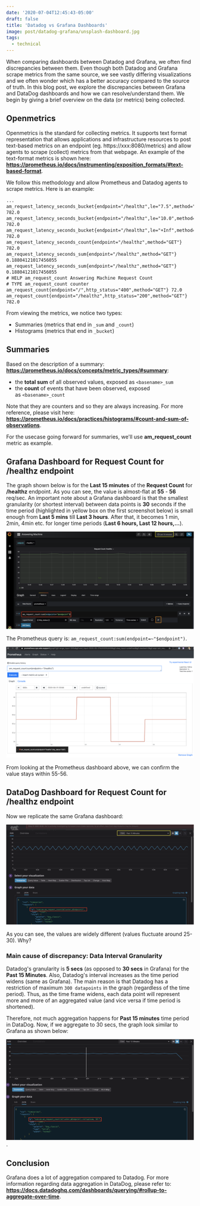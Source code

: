 ```yaml
---
date: '2020-07-04T12:45:43-05:00'
draft: false
title: 'Datadog vs Grafana Dashboards'
image: post/datadog-grafana/unsplash-dashboard.jpg
tags: 
  - technical
---
```


When comparing dashboards between Datadog and Grafana, we often find discrepancies between them. Even though both Datadog and Grafana scrape metrics from the same source, we see vastly differing visualizations and we often wonder which has a better accuracy compared to the source of truth. In this blog post, we explore the discrepancies between Grafana and DataDog dashboards and how we can resolve/understand them. We begin by giving a brief overview on the data (or metrics) being collected.

## Openmetrics

Openmetrics is the standard for collecting metrics. It supports text format representation that allows applications and infrastructure resources to post text-based metrics on an endpoint (eg. https://xxx:8080/metrics) and allow agents to scrape (collect) metrics from that webpage. An example of the text-format metrics is shown here: **https://prometheus.io/docs/instrumenting/exposition_formats/#text-based-format**.

We follow this methodology and allow Prometheus and Datadog agents to scrape metrics. Here is an example:

```console
...
am_request_latency_seconds_bucket{endpoint="/healthz",le="7.5",method="GET"} 782.0
am_request_latency_seconds_bucket{endpoint="/healthz",le="10.0",method="GET"} 782.0
am_request_latency_seconds_bucket{endpoint="/healthz",le="+Inf",method="GET"} 782.0
am_request_latency_seconds_count{endpoint="/healthz",method="GET"} 782.0
am_request_latency_seconds_sum{endpoint="/healthz",method="GET"} 0.18804121017456055
am_request_latency_seconds_sum{endpoint="/healthz",method="GET"} 0.18804121017456055
# HELP am_request_count Answering Machine Request Count
# TYPE am_request_count counter
am_request_count{endpoint="/",http_status="400",method="GET"} 72.0
am_request_count{endpoint="/healthz",http_status="200",method="GET"} 782.0
```

From viewing the metrics, we notice two types:
- Summaries (metrics that end in `_sum` and `_count`)
- Histograms (metrics that end in `_bucket`)

## Summaries

Based on the description of a summary: **https://prometheus.io/docs/concepts/metric_types/#summary**:
- the **total sum** of all observed values, exposed as `<basename>_sum`
- the **count** of events that have been observed, exposed as `<basename>_count`

Note that they are counters and so they are always increasing. For more reference, please visit here: **https://prometheus.io/docs/practices/histograms/#count-and-sum-of-observations**.

For the usecase going forward for summaries, we'll use **am_request_count** metric as example.

## Grafana Dashboard for Request Count for /healthz endpoint

The graph shown below is for the **Last 15 minutes** of the **Request Count** for **/healthz** endpoint. As you can see, the value is almost-flat at **55** - **56** req/sec.  An important note about a Grafana dashboard is that the smallest granularity (or shortest interval) between data points is **30** seconds if the time period (highlighted in yellow box on the first screenshot below) is small enough from  **Last 5 mins** till **Last 3 hours**. After that, it becomes 1 min, 2min, 4min etc. for longer time periods (**Last 6 hours, Last 12 hours,...**).

![grafana_graph](post/datadog-grafana/grafanaGraph.png) 

The Prometheus query is: `am_request_count:sum(endpoint=~"$endpoint")`. 

![Prometheus dashboard](/post/datadog-grafana/prometheusGraph.png)

From looking at the Prometheus dashboard above, we can confirm the value stays within 55-56.

## DataDog Dashboard for Request Count for /healthz endpoint

Now we replicate the same Grafana dashboard: 

![DataDog](/post/datadog-grafana/ddGraph.png)

As you can see, the values are widely different (values fluctuate around 25-30). Why?

### Main cause of discrepancy: Data Interval Granularity

Datadog's granularity is **5 secs** (as opposed to **30 secs** in Grafana) for the **Past 15 Minutes**. Also, Datadog's interval increases as the time period widens (same as Grafana). The main reason is that Datadog has a restriction of maximum `300 datapoints` in the graph (regardless of the time period). Thus, as the time frame widens, each data point will represent more and more of an aggregated value (and vice versa if time period is shortened).

Therefore, not much aggregation happens for **Past 15 minutes** time period in DataDog. Now, if we aggregate to 30 secs, the graph look similar to Grafana as shown below:

![grafanaAggGraph](/post/datadog-grafana/grafanaAggGraph.png).

## Conclusion
Grafana does a lot of aggregation compared to Datadog. For more information regarding data aggregation in DataDog, please refer to: **https://docs.datadoghq.com/dashboards/querying/#rollup-to-aggregate-over-time**.
